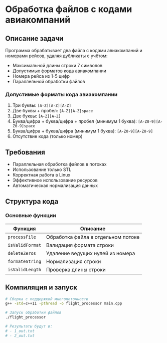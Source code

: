 # Обработка файлов с кодами авиакомпаний

## Описание задачи
Программа обрабатывает два файла с кодами авиакомпаний и номерами рейсов, удаляя дубликаты с учётом:
- Максимальной длины строки 7 символов
- Допустимых форматов кода авиакомпании
- Номера рейса из 1-5 цифр
- Параллельной обработки файлов

### Допустимые форматы кода авиакомпании
1. Три буквы: `[A-Z][A-Z][A-Z]`
2. Две буквы + пробел: `[A-Z][A-Z]space`
3. Две буквы: `[A-Z][A-Z]`
4. Буква/цифра + буква/цифра + пробел (минимум 1 буква): `[A-Z0-9][A-Z0-9]space`
5. Буква/цифра + буква/цифра (минимум 1 буква): `[A-Z0-9][A-Z0-9] `
6. Отсутствие кода (только номер)

## Требования
- Параллельная обработка файлов в потоках
- Использование только STL
- Корректная работа в Linux
- Эффективное использование ресурсов
- Автоматическая нормализация данных

## Структура кода
### Основные функции
| Функция           | Описание                                  |
|-------------------|------------------------------------------|
| `processFile`     | Обработка файла в отдельном потоке       |
| `isValidFormat`   | Валидация формата строки                 |
| `deleteZeros`     | Удаление ведущих нулей из номера         |
| `formateString`   | Нормализация строки                      |
| `isValidLength`   | Проверка длины строки                    |

## Компиляция и запуск
```bash
# Сборка с поддержкой многопоточности
g++ -std=c++11 -pthread -o flight_processor main.cpp

# Запуск обработки файлов
./flight_processor

# Результаты будут в:
# - 1_out.txt
# - 2_out.txt
